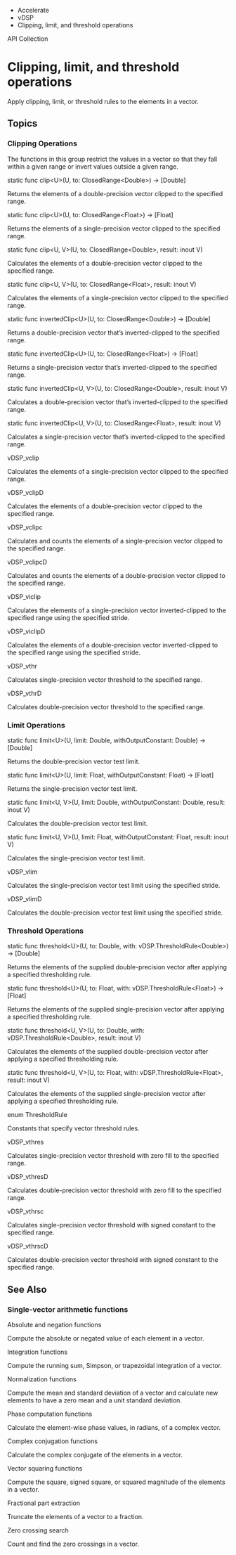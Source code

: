 

- Accelerate
- vDSP
-  Clipping, limit, and threshold operations 

API Collection

# Clipping, limit, and threshold operations

Apply clipping, limit, or threshold rules to the elements in a vector.

## Topics

### Clipping Operations

The functions in this group restrict the values in a vector so that they fall within a given range or invert values outside a given range.

static func clip&lt;U>(U, to: ClosedRange&lt;Double>) -> [Double]

Returns the elements of a double-precision vector clipped to the specified range.

static func clip&lt;U>(U, to: ClosedRange&lt;Float>) -> [Float]

Returns the elements of a single-precision vector clipped to the specified range.

static func clip&lt;U, V>(U, to: ClosedRange&lt;Double>, result: inout V)

Calculates the elements of a double-precision vector clipped to the specified range.

static func clip&lt;U, V>(U, to: ClosedRange&lt;Float>, result: inout V)

Calculates the elements of a single-precision vector clipped to the specified range.

static func invertedClip&lt;U>(U, to: ClosedRange&lt;Double>) -> [Double]

Returns a double-precision vector that’s inverted-clipped to the specified range.

static func invertedClip&lt;U>(U, to: ClosedRange&lt;Float>) -> [Float]

Returns a single-precision vector that’s inverted-clipped to the specified range.

static func invertedClip&lt;U, V>(U, to: ClosedRange&lt;Double>, result: inout V)

Calculates a double-precision vector that’s inverted-clipped to the specified range.

static func invertedClip&lt;U, V>(U, to: ClosedRange&lt;Float>, result: inout V)

Calculates a single-precision vector that’s inverted-clipped to the specified range.

vDSP_vclip

Calculates the elements of a single-precision vector clipped to the specified range.

vDSP_vclipD

Calculates the elements of a double-precision vector clipped to the specified range.

vDSP_vclipc

Calculates and counts the elements of a single-precision vector clipped to the specified range.

vDSP_vclipcD

Calculates and counts the elements of a double-precision vector clipped to the specified range.

vDSP_viclip

Calculates the elements of a single-precision vector inverted-clipped to the specified range using the specified stride.

vDSP_viclipD

Calculates the elements of a double-precision vector inverted-clipped to the specified range using the specified stride.

vDSP_vthr

Calculates single-precision vector threshold to the specified range.

vDSP_vthrD

Calculates double-precision vector threshold to the specified range.

### Limit Operations

static func limit&lt;U>(U, limit: Double, withOutputConstant: Double) -> [Double]

Returns the double-precision vector test limit.

static func limit&lt;U>(U, limit: Float, withOutputConstant: Float) -> [Float]

Returns the single-precision vector test limit.

static func limit&lt;U, V>(U, limit: Double, withOutputConstant: Double, result: inout V)

Calculates the double-precision vector test limit.

static func limit&lt;U, V>(U, limit: Float, withOutputConstant: Float, result: inout V)

Calculates the single-precision vector test limit.

vDSP_vlim

Calculates the single-precision vector test limit using the specified stride.

vDSP_vlimD

Calculates the double-precision vector test limit using the specified stride.

### Threshold Operations

static func threshold&lt;U>(U, to: Double, with: vDSP.ThresholdRule&lt;Double>) -> [Double]

Returns the elements of the supplied double-precision vector after applying a specified thresholding rule.

static func threshold&lt;U>(U, to: Float, with: vDSP.ThresholdRule&lt;Float>) -> [Float]

Returns the elements of the supplied single-precision vector after applying a specified thresholding rule.

static func threshold&lt;U, V>(U, to: Double, with: vDSP.ThresholdRule&lt;Double>, result: inout V)

Calculates the elements of the supplied double-precision vector after applying a specified thresholding rule.

static func threshold&lt;U, V>(U, to: Float, with: vDSP.ThresholdRule&lt;Float>, result: inout V)

Calculates the elements of the supplied single-precision vector after applying a specified thresholding rule.

enum ThresholdRule

Constants that specify vector threshold rules.

vDSP_vthres

Calculates single-precision vector threshold with zero fill to the specified range.

vDSP_vthresD

Calculates double-precision vector threshold with zero fill to the specified range.

vDSP_vthrsc

Calculates single-precision vector threshold with signed constant to the specified range.

vDSP_vthrscD

Calculates double-precision vector threshold with signed constant to the specified range.

## See Also

### Single-vector arithmetic functions

Absolute and negation functions

Compute the absolute or negated value of each element in a vector.

Integration functions

Compute the running sum, Simpson, or trapezoidal integration of a vector.

Normalization functions

Compute the mean and standard deviation of a vector and calculate new elements to have a zero mean and a unit standard deviation.

Phase computation functions

Calculate the element-wise phase values, in radians, of a complex vector.

Complex conjugation functions

Calculate the complex conjugate of the elements in a vector.

Vector squaring functions

Compute the square, signed square, or squared magnitude of the elements in a vector.

Fractional part extraction

Truncate the elements of a vector to a fraction.

Zero crossing search

Count and find the zero crossings in a vector.

